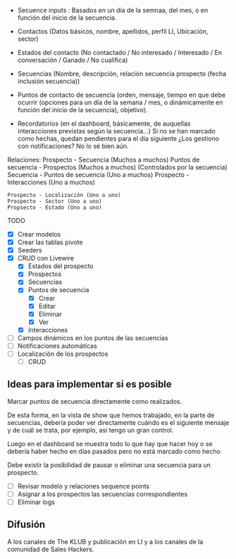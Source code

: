 - Secuence inputs : Basados en un día de la semnaa, del mes, o en función del inicio de la secuencia.

- Contactos (Datos básicos, nombre, apellidos, perfil LI, Ubicación, sector)
- Estados del contacto (No contactado / No interesado / Interesado / En conversación / Ganado / No cualifica)
- Secuencias (Nombre, descripción, relación secuencia prospecto (fecha inclusión secuencia))
- Puntos de contacto de secuencia (orden, mensaje, tiempo en que debe ocurrir (opciones para un día de la semana / mes, o dinámicamente en función del inicio de la secuencia), objetivo).
- Recordatorios (en el dashboard, básicamente, de auquellas interacciones previstas según la secuencia...) Si no se han marcado como hechas, quedan pendientes para el día siguiente ¿Los gestiono con notificaciones? No lo sé bien aún.

Relaciones:
    Prospecto - Secuencia (Muchos a muchos)
    Puntos de secuencia - Prospectos (Muchos a muchos) (Controlados por la secuencia)
    Secuencia - Puntos de secuencia (Uno a muchos)
    Prospecto - Interacciones (Uno a muchos)

    Prospecto - Localización (Uno a uno)
    Prospecto - Sector (Uno a uno)
    Propsecto - Estado (Uno a uno)

TODO

- [X] Crear modelos
- [X] Crear las tablas pivote
- [X] Seeders
- [X] CRUD con Livewire
    - [X] Estados del prospecto
    - [X] Prospectos
    - [X] Secuencias
    - [X] Puntos de secuencia
        - [X] Crear
        - [X] Editar
        - [X] Eliminar
        - [X] Ver
    - [X] Interacciones
- [ ] Campos dinámicos en los puntos de las secuencias
- [ ] Notificaciones automáticas
- [ ] Localización de los prospectos
    - [ ] CRUD

## Ideas para implementar si es posible
Marcar puntos de secuencia directamente como realizados.

De esta forma, en la vista de show que hemos trabajado, en la parte de secuencias, debería poder ver directamente cuándo es el siguiente mensaje y de cuál se trata, por ejemplo, así tengo un gran control.

Luego en el dashboard se muestra todo lo que hay que hacer hoy o se debería haber hecho en días pasados pero no está marcado como hecho

Debe existir la posibilidad de pausar o eliminar una secuencia para un prospecto.

- [ ] Revisar modelo y relaciones sequence points
- [ ] Asignar a los prospectos las secuencias correspondientes
- [ ] Eliminar logs

## Difusión

A los canales de The KLUB y publicación en LI y a los canales de la comunidad de Sales Hackers.


